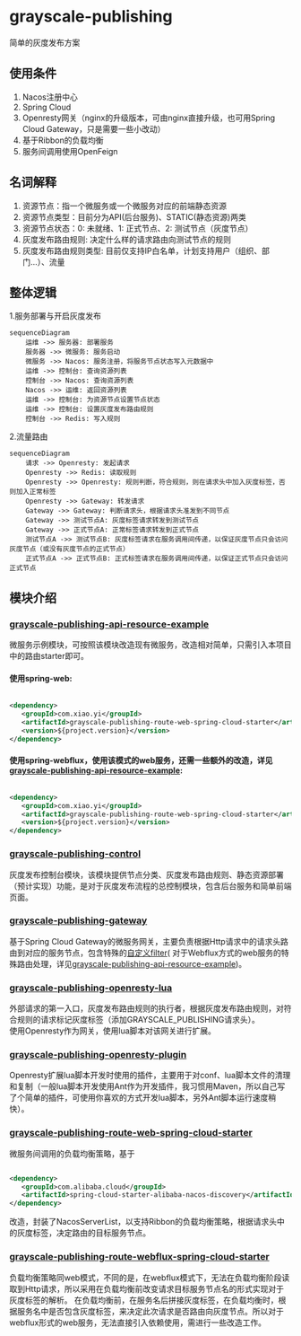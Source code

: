 # grayscale-publishing

简单的灰度发布方案

## 使用条件

1. Nacos注册中心
2. Spring Cloud
2. Openresty网关（nginx的升级版本，可由nginx直接升级，也可用Spring Cloud Gateway，只是需要一些小改动）
3. 基于Ribbon的负载均衡
4. 服务间调用使用OpenFeign

## 名词解释

1. 资源节点：指一个微服务或一个微服务对应的前端静态资源
2. 资源节点类型：目前分为API(后台服务)、STATIC(静态资源)两类
3. 资源节点状态：0: 未就绪、1: 正式节点、2: 测试节点（灰度节点）
4. 灰度发布路由规则: 决定什么样的请求路由向测试节点的规则
5. 灰度发布路由规则类型: 目前仅支持IP白名单，计划支持用户（组织、部门...）、流量

## 整体逻辑

1.服务部署与开启灰度发布

```mermaid
sequenceDiagram
    运维 ->> 服务器: 部署服务
    服务器 ->> 微服务: 服务启动
    微服务 ->> Nacos: 服务注册，将服务节点状态写入元数据中
    运维 ->> 控制台: 查询资源列表
    控制台 ->> Nacos: 查询资源列表
    Nacos ->> 运维: 返回资源列表
    运维 ->> 控制台: 为资源节点设置节点状态
    运维 ->> 控制台: 设置灰度发布路由规则
    控制台 ->> Redis: 写入规则
```

2.流量路由

```mermaid
sequenceDiagram
    请求 ->> Openresty: 发起请求
    Openresty ->> Redis: 读取规则
    Openresty ->> Openresty: 规则判断，符合规则，则在请求头中加入灰度标签，否则加入正常标签
    Openresty ->> Gateway: 转发请求
    Gateway ->> Gateway: 判断请求头，根据请求头准发到不同节点
    Gateway ->> 测试节点A: 灰度标签请求转发到测试节点
    Gateway ->> 正式节点A: 正常标签请求转发到正式节点
    测试节点A ->> 测试节点B: 灰度标签请求在服务调用间传递，以保证灰度节点只会访问灰度节点（或没有灰度节点的正式节点）
    正式节点A ->> 正式节点B: 正式标签请求在服务调用间传递，以保证正式节点只会访问正式节点
```

## 模块介绍

### [grayscale-publishing-api-resource-example](./grayscale-publishing-api-resource-example)

微服务示例模块，可按照该模块改造现有微服务，改造相对简单，只需引入本项目中的路由starter即可。

#### 使用spring-web:

```xml

<dependency>
   <groupId>com.xiao.yi</groupId>
   <artifactId>grayscale-publishing-route-web-spring-cloud-starter</artifactId>
   <version>${project.version}</version>
</dependency>
```

#### 使用spring-webflux，使用该模式的web服务，还需一些额外的改造，详见[grayscale-publishing-api-resource-example](#grayscale-publishing-route-webflux-spring-cloud-starter):

```xml

<dependency>
   <groupId>com.xiao.yi</groupId>
   <artifactId>grayscale-publishing-route-web-spring-cloud-starter</artifactId>
   <version>${project.version}</version>
</dependency>
```

### [grayscale-publishing-control](./grayscale-publishing-control)

灰度发布控制台模块，该模块提供节点分类、灰度发布路由规则、静态资源部署（预计实现）功能，是对于灰度发布流程的总控制模块，包含后台服务和简单前端页面。

### [grayscale-publishing-gateway](./grayscale-publishing-gateway)

基于Spring Cloud
Gateway的微服务网关，主要负责根据Http请求中的请求头路由到对应的服务节点，包含特殊的[自定义filter](./grayscale-publishing-gateway/src/main/java/com/xiao/yi/gateway/filter/GrayscalePublishingLoadBalancerClientFilter.java)(
对于Webflux方式的web服务的特殊路由处理，详见[grayscale-publishing-api-resource-example](#grayscale-publishing-route-webflux-spring-cloud-starter))。

### [grayscale-publishing-openresty-lua](./grayscale-publishing-openresty-lua)

外部请求的第一入口，灰度发布路由规则的执行者，根据灰度发布路由规则，对符合规则的请求标记灰度标签（添加GRAYSCALE_PUBLISHING请求头）。  
使用Openresty作为网关，使用lua脚本对该网关进行扩展。

### [grayscale-publishing-openresty-plugin](./grayscale-publishing-openresty-plugin)

Openresty扩展lua脚本开发时使用的插件，主要用于对conf、lua脚本文件的清理和复制（一般lua脚本开发使用Ant作为开发插件，我习惯用Maven，所以自己写了个简单的插件，可使用你喜欢的方式开发lua脚本，另外Ant脚本运行速度稍快）。

### [grayscale-publishing-route-web-spring-cloud-starter](./grayscale-publishing-route-web-spring-cloud-starter)

微服务间调用的负载均衡策略，基于

```xml

<dependency>
   <groupId>com.alibaba.cloud</groupId>
   <artifactId>spring-cloud-starter-alibaba-nacos-discovery</artifactId>
</dependency>
```

改造，封装了NacosServerList，以支持Ribbon的负载均衡策略，根据请求头中的灰度标签，决定路由的目标服务节点。

### [grayscale-publishing-route-webflux-spring-cloud-starter](./grayscale-publishing-route-webflux-spring-cloud-starter)

负载均衡策略同web模式，不同的是，在webflux模式下，无法在负载均衡阶段读取到Http请求，所以采用在负载均衡前改变请求目标服务节点名的形式实现对于灰度标签的解析。
在负载均衡前，在服务名后拼接灰度标签，在负载均衡时，根据服务名中是否包含灰度标签，来决定此次请求是否路由向灰度节点。所以对于webflux形式的web服务，无法直接引入依赖使用，需进行一些改造工作。


